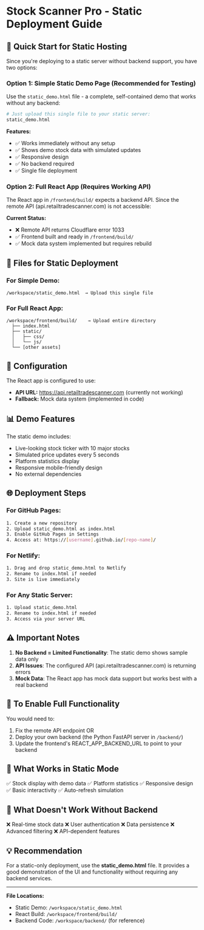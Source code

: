 # Stock Scanner Pro - Static Deployment Guide

## 🚀 Quick Start for Static Hosting

Since you're deploying to a static server without backend support, you have two options:

### Option 1: Simple Static Demo Page (Recommended for Testing)
Use the `static_demo.html` file - a complete, self-contained demo that works without any backend:

```bash
# Just upload this single file to your static server:
static_demo.html
```

**Features:**
- ✅ Works immediately without any setup
- ✅ Shows demo stock data with simulated updates
- ✅ Responsive design
- ✅ No backend required
- ✅ Single file deployment

### Option 2: Full React App (Requires Working API)
The React app in `/frontend/build/` expects a backend API. Since the remote API (api.retailtradescanner.com) is not accessible:

**Current Status:**
- ❌ Remote API returns Cloudflare error 1033
- ✅ Frontend built and ready in `/frontend/build/`
- ✅ Mock data system implemented but requires rebuild

## 📁 Files for Static Deployment

### For Simple Demo:
```
/workspace/static_demo.html  → Upload this single file
```

### For Full React App:
```
/workspace/frontend/build/    → Upload entire directory
  ├── index.html
  ├── static/
  │   ├── css/
  │   └── js/
  └── [other assets]
```

## 🔧 Configuration

The React app is configured to use:
- **API URL:** https://api.retailtradescanner.com (currently not working)
- **Fallback:** Mock data system (implemented in code)

## 📊 Demo Features

The static demo includes:
- Live-looking stock ticker with 10 major stocks
- Simulated price updates every 5 seconds
- Platform statistics display
- Responsive mobile-friendly design
- No external dependencies

## 🌐 Deployment Steps

### For GitHub Pages:
```bash
1. Create a new repository
2. Upload static_demo.html as index.html
3. Enable GitHub Pages in Settings
4. Access at: https://[username].github.io/[repo-name]/
```

### For Netlify:
```bash
1. Drag and drop static_demo.html to Netlify
2. Rename to index.html if needed
3. Site is live immediately
```

### For Any Static Server:
```bash
1. Upload static_demo.html
2. Rename to index.html if needed
3. Access via your server URL
```

## ⚠️ Important Notes

1. **No Backend = Limited Functionality**: The static demo shows sample data only
2. **API Issues**: The configured API (api.retailtradescanner.com) is returning errors
3. **Mock Data**: The React app has mock data support but works best with a real backend

## 🔄 To Enable Full Functionality

You would need to:
1. Fix the remote API endpoint OR
2. Deploy your own backend (the Python FastAPI server in `/backend/`)
3. Update the frontend's REACT_APP_BACKEND_URL to point to your backend

## 📱 What Works in Static Mode

✅ Stock display with demo data
✅ Platform statistics
✅ Responsive design
✅ Basic interactivity
✅ Auto-refresh simulation

## 🚫 What Doesn't Work Without Backend

❌ Real-time stock data
❌ User authentication
❌ Data persistence
❌ Advanced filtering
❌ API-dependent features

## 💡 Recommendation

For a static-only deployment, use the **static_demo.html** file. It provides a good demonstration of the UI and functionality without requiring any backend services.

---

**File Locations:**
- Static Demo: `/workspace/static_demo.html`
- React Build: `/workspace/frontend/build/`
- Backend Code: `/workspace/backend/` (for reference)